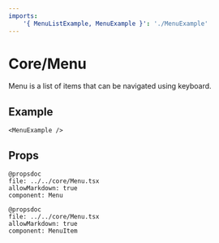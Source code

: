 ```yaml
---
imports:
    '{ MenuListExample, MenuExample }': './MenuExample'
---
```


# Core/Menu

Menu is a list of items that can be navigated using keyboard.

## Example

```@render
<MenuExample />
```

## Props

```
@propsdoc
file: ../../core/Menu.tsx
allowMarkdown: true
component: Menu
```

```
@propsdoc
file: ../../core/Menu.tsx
allowMarkdown: true
component: MenuItem
```
